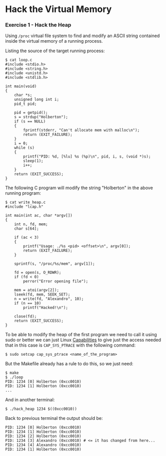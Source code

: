 # Hack the Virtual Memory

### Exercise 1 - Hack the Heap

Using `/proc` virtual file system to find and modify an ASCII string
contained inside the virtual memory of a running process.

Listing the source of the target running process:

```
$ cat loop.c
#include <stdio.h>
#include <string.h>
#include <unistd.h>
#include <stdlib.h>

int main(void)
{
	char *s;
	unsigned long int i;
	pid_t pid;

	pid = getpid();
	s = strdup("Holberton");
	if (s == NULL)
	{
		fprintf(stderr, "Can't allocate mem with malloc\n");
		return (EXIT_FAILURE);
	}
	i = 0;
	while (s)
	{
		printf("PID: %d, [%lu] %s (%p)\n", pid, i, s, (void *)s);
		sleep(1);
		i++;
	}
	return (EXIT_SUCCESS);
}
```

The following C program will modify the string "Holberton" in the above running program:

```
$ cat write_heap.c
#include "lcap.h"

int main(int ac, char *argv[])
{
	int n, fd, mem;
	char s[64];

	if (ac < 3)
	{
		printf("Usage: ./%s <pid> <offset>\n", argv[0]);
		return (EXIT_FAILURE);
	}

	sprintf(s, "/proc/%s/mem", argv[1]);

	fd = open(s, O_RDWR);
	if (fd < 0)
		perror("Error opening file");

	mem = atoi(argv[2]);
	lseek(fd, mem, SEEK_SET);
	n = write(fd, "Alexandro", 10);
	if (n == 10)
		printf("Hacked!\n");

	close(fd);
	return (EXIT_SUCCESS);
}
```

To be able to modify the heap of the first program we need to call it using sudo or
better we can just Linux [Capabilities](https://linux.die.net/man/7/capabilities)
to give just the access needed that in this case is `CAP_SYS_PTRACE` with the 
following command:

```
$ sudo setcap cap_sys_ptrace <name_of_the_program>
```

But the Makefile already has a rule to do this, so we just need:

```
$ make
$ ./loop
PID: 1234 [0] Holberton (0xcc0010)
PID: 1234 [1] Holberton (0xcc0010)
...
```

And in another terminal:

```
$ ./hack_heap 1234 $((0xcc0010))
```

Back to previous terminal the output should be:

```
PID: 1234 [0] Holberton (0xcc0010)
PID: 1234 [1] Holberton (0xcc0010)
PID: 1234 [2] Holberton (0xcc0010)
PID: 1234 [3] Alexandro (0xcc0010) # <= it has changed from here...
PID: 1234 [4] Alexandro (0xcc0010)
PID: 1234 [1] Holberton (0xcc0010)
```


